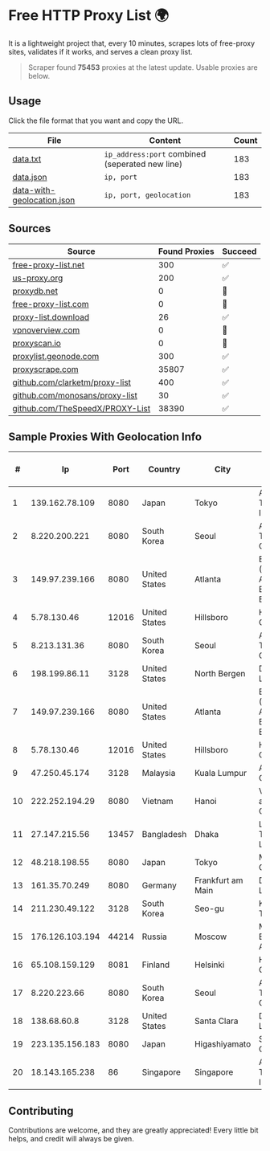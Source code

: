 
# Free HTTP Proxy List 🌍

It is a lightweight project that, every 10 minutes, scrapes lots of free-proxy sites, validates if it works, and serves a clean proxy list.


> Scraper found **75453** proxies at the latest update. Usable proxies are below.

## Usage

Click the file format that you want and copy the URL.


|File|Content|Count|
|----|-------|-----|
|[data.txt](https://raw.githubusercontent.com/themiralay/Proxy-List-World/master/data.txt)|`ip_address:port` combined (seperated new line)|183|
|[data.json](https://raw.githubusercontent.com/themiralay/Proxy-List-World/master/data.json)|`ip, port`|183|
|[data-with-geolocation.json](https://raw.githubusercontent.com/themiralay/Proxy-List-World/master/data-with-geolocation.json)|`ip, port, geolocation`|183|

## Sources

|Source|Found Proxies|Succeed|
|------|-------------|-------|
|[free-proxy-list.net](https://free-proxy-list.net)|300|✅|
|[us-proxy.org](https://www.us-proxy.org)|200|✅|
|[proxydb.net](http://proxydb.net)|0|🚫|
|[free-proxy-list.com](https://free-proxy-list.com/?page=&port=&type%5B%5D=http&type%5B%5D=https&up_time=0&search=Search)|0|🚫|
|[proxy-list.download](https://www.proxy-list.download/HTTP)|26|✅|
|[vpnoverview.com](https://vpnoverview.com/privacy/anonymous-browsing/free-proxy-servers)|0|🚫|
|[proxyscan.io](https://www.proxyscan.io)|0|🚫|
|[proxylist.geonode.com](https://proxylist.geonode.com/api/proxy-list?limit=300&page=1&sort_by=lastChecked&sort_type=desc&protocols=http,https)|300|✅|
|[proxyscrape.com](https://api.proxyscrape.com/v2/?request=displayproxies&protocol=http&timeout=10000&country=all&ssl=all&anonymity=all)|35807|✅|
|[github.com/clarketm/proxy-list](https://raw.githubusercontent.com/clarketm/proxy-list/master/proxy-list-raw.txt)|400|✅|
|[github.com/monosans/proxy-list](https://raw.githubusercontent.com/monosans/proxy-list/main/proxies/http.txt)|30|✅|
|[github.com/TheSpeedX/PROXY-List](https://raw.githubusercontent.com/TheSpeedX/PROXY-List/master/http.txt)|38390|✅|


## Sample Proxies With Geolocation Info

|#|Ip|Port|Country|City|Internet Service Provider|
|-|--|----|-------|----|-------------------------|
|1|139.162.78.109|8080|Japan|Tokyo|Akamai Technologies, Inc.|
|2|8.220.200.221|8080|South Korea|Seoul|Alibaba (US) Technology Co., Ltd.|
|3|149.97.239.166|8080|United States|Atlanta|Equinix (EMEA) Acquisition Enterprises B.V.|
|4|5.78.130.46|12016|United States|Hillsboro|Hetzner Online GmbH|
|5|8.213.131.36|8080|South Korea|Seoul|Alibaba (US) Technology Co., Ltd.|
|6|198.199.86.11|3128|United States|North Bergen|DigitalOcean, LLC|
|7|149.97.239.166|8080|United States|Atlanta|Equinix (EMEA) Acquisition Enterprises B.V.|
|8|5.78.130.46|12016|United States|Hillsboro|Hetzner Online GmbH|
|9|47.250.45.174|3128|Malaysia|Kuala Lumpur|Alibaba Cloud LLC|
|10|222.252.194.29|8080|Vietnam|Hanoi|VietNam Post and Telecom Corporation|
|11|27.147.215.56|13457|Bangladesh|Dhaka|Link3 Technologies Limited|
|12|48.218.198.55|8080|Japan|Tokyo|Microsoft Corporation|
|13|161.35.70.249|8080|Germany|Frankfurt am Main|DigitalOcean, LLC|
|14|211.230.49.122|3128|South Korea|Seo-gu|Korea Telecom|
|15|176.126.103.194|44214|Russia|Moscow|Miglovets Egor Andreevich|
|16|65.108.159.129|8081|Finland|Helsinki|Hetzner Online GmbH|
|17|8.220.223.66|8080|South Korea|Seoul|Alibaba (US) Technology Co., Ltd.|
|18|138.68.60.8|3128|United States|Santa Clara|DigitalOcean, LLC|
|19|223.135.156.183|8080|Japan|Higashiyamato|So-net Corporation|
|20|18.143.165.238|86|Singapore|Singapore|Amazon Technologies Inc.|



## Contributing

Contributions are welcome, and they are greatly appreciated! Every
little bit helps, and credit will always be given.


